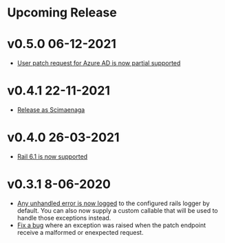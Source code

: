 # Upcoming Release

# v0.5.0 06-12-2021

- [User patch request for Azure AD is now partial supported](https://github.com/StudistCorporation/scimaenaga/pull/9)

# v0.4.1 22-11-2021

- [Release as Scimaenaga](https://github.com/StudistCorporation/scimaenaga/pull/3)

# v0.4.0 26-03-2021

- [Rail 6.1 is now supported](https://github.com/lessonly/scim_rails/pull/41)

# v0.3.1 8-06-2020

- [Any unhandled error is now logged](https://github.com/lessonly/scim_rails/pull/27
) to the configured rails logger by default. You can also now supply a custom callable that will be used to handle those exceptions instead. 
- [Fix a bug](https://github.com/lessonly/scim_rails/pull/30) where an exception was raised when the patch endpoint receive a malformed or enexpected request.
